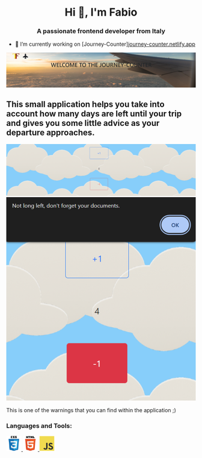 <h1 align="center">Hi 👋, I'm Fabio</h1>
<h3 align="center">A passionate frontend developer from Italy</h3>

- 🔭 I’m currently working on [Journey-Counter][journey-counter.netlify.app](https://journey-counter.netlify.app/)

<img class="img-fluid logo" src="img/Head.png">

<h2>This small application helps you take into account how many days are left until your trip and gives you some little advice as your departure approaches.</h2>

<img class="img-fluid logo" src="img/Counter.png">
<img class="img-fluid logo" src="img/Alert.png"><p>This is one of the warnings that you can find within the application ;)</p>



<h3 align="left">Languages and Tools:</h3>
<p align="left"> <a href="https://www.w3schools.com/css/" target="_blank" rel="noreferrer"> <img src="https://raw.githubusercontent.com/devicons/devicon/master/icons/css3/css3-original-wordmark.svg" alt="css3" width="40" height="40"/> </a> <a href="https://www.w3.org/html/" target="_blank" rel="noreferrer"> <img src="https://raw.githubusercontent.com/devicons/devicon/master/icons/html5/html5-original-wordmark.svg" alt="html5" width="40" height="40"/> </a> <a href="https://developer.mozilla.org/en-US/docs/Web/JavaScript" target="_blank" rel="noreferrer"> <img src="https://raw.githubusercontent.com/devicons/devicon/master/icons/javascript/javascript-original.svg" alt="javascript" width="40" height="40"/> </a> </p>
